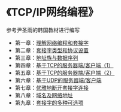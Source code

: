 # 《TCP/IP网络编程》
参考尹圣雨的韩国教材进行编写

* 第一章：[理解网络编程和套接字](https://github.com/caixiongjiang/TCPIP/blob/master/ch01)
* 第二章：[套接字类型和协议设置](https://github.com/caixiongjiang/TCPIP/tree/master/ch02)
* 第三章：[地址族与数据序列](https://github.com/caixiongjiang/TCPIP/tree/master/ch03)
* 第四章：[基于TCP的服务器端/客户端（1）](https://github.com/caixiongjiang/TCPIP/tree/master/ch04)
* 第五章：[基于TCP的服务器端/客户端（2）](https://github.com/caixiongjiang/TCPIP/tree/master/ch05)
* 第六章：[基于UDP的服务器端/客户端](https://github.com/caixiongjiang/TCPIP/tree/master/ch06)
* 第七章：[优雅地断开套接字连接](https://github.com/caixiongjiang/TCPIP/tree/master/ch07)
* 第八章：[域名及网络地址](https://github.com/caixiongjiang/TCPIP/tree/master/ch08)
* 第九章：[套接字的多种可选项](https://github.com/caixiongjiang/TCPIP/tree/master/ch09)
